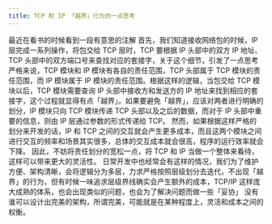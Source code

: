 ```yaml
---
title: TCP 和 IP 「越界」行为的一点思考
---
```


最近在看书的时候看到一段有意思的注解
首先，我们知道接收网络包的时候，IP 层完成一系列操作，将包交给 TCP 层时，TCP 要根据 IP 头部中的双方 IP 地址、TCP 头部中的双方端口号来查找对应的套接字，关于这个细节，引发了一点思考
严格来说，TCP 模块和 IP 模块有各自的责任范围，TCP 头部属于 TCP 模块的责任范围，而 IP 模块属于 IP 模块的责任范围。根据这样的逻辑，当包交给 TCP 模块以后，TCP 模块需要查询 IP 头部中接收方和发送方的 IP 地址来找到相应的套接字，这个过程就显得有点「越界」。如果要避免「越界」，应该对两者进行明确的划分，IP 模块只向 TCP 模块传递 TCP 头部以及之后的数据，而对于 IP 头部中重要的信息，则由 IP 层通过参数的形式传递给 TCP。
然而，如果根据这样严格的划分来开发的话，IP 和 TCP 之间的交互就会产生更多成本，而且这两个模块之间进行交互的频率和场景其实很多，总体的交互成本就会很高，程序的运行效率就会下降。
因此，不妨将责任划分的宽松一点，将 TCP 和 IP 当做一个整体来看待，这样可以带来更大的灵活性。
日常开发中也经常会有这样的情况，我们为了维护方便、架构清晰，会将逻辑分为多层，力求严格按照层级划分去迭代，不出现「越界」的行为，但有时候一味追求层级界线确实会产生额外的成本，TCP/IP 这样庞大成熟的体系，也会出现类似的问题，也会为了解决问题而做一些「妥协」
没有谁可以设计出完美的架构，所谓完美，可能就是在某种程度上，灵活和成本之间的权衡。
